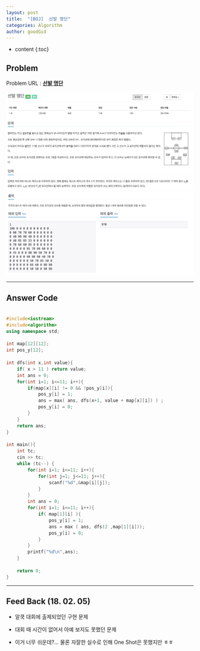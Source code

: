 ```yaml
---
layout: post
title:  "[BOJ]  선발 명단"
categories: Algorithm
author: goodGid
---
```

* content
{:toc}


## Problem 
Problem URL : **[선발 명단](https://www.acmicpc.net/problem/3980)**


![](/assets/img/algorithm/3980_1.png)
![](/assets/img/algorithm/3980_2.png)



---
 
## Answer Code 
``` cpp

#include<iostream>
#include<algorithm>
using namespace std;

int map[12][12];
int pos_y[12];

int dfs(int x,int value){
    if( x > 11 ) return value;
    int ans = 0;
    for(int i=1; i<=11; i++){
        if(map[x][i] != 0 && !pos_y[i]){
            pos_y[i] = 1;
            ans = max( ans, dfs(x+1, value + map[x][i]) ) ;
            pos_y[i] = 0;
        }
    }
    return ans;
}

int main(){
    int tc;
    cin >> tc;
    while (tc--) {
        for(int i=1; i<=11; i++){
            for(int j=1; j<=11; j++){
                scanf("%d",&map[i][j]);
            }
        }
        int ans = 0;
        for(int i=1; i<=11; i++){
            if( map[1][i] ){
                pos_y[i] = 1;
                ans = max ( ans, dfs(2 ,map[1][i]));
                pos_y[i] = 0;
            }
        }
        printf("%d\n",ans);
    }
    
    return 0;
}


```

---


## Feed Back (18. 02. 05)

* 알쿡 대회에 출제되었던 구현 문제

* 대회 때 시간이 없어서 아예 보지도 못했던 문제

* 이거 너무 쉬운데?... 물론 자잘한 실수로 인해 One Shot은 못했지만 ㅎㅎ 
